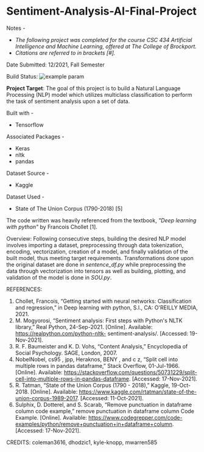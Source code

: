 # Sentiment-Analysis-AI-Final-Project

Notes -
* _The following project was completed for the course CSC 434 Artificial Intelligence and Machine Learning, offered at The College of Brockport._
* _Citations are referred to in brackets [#]._

Date Submitted: 12/2021, Fall Semester

Build Status: ![example param](https://github.com/github/docs/actions/workflows/main.yml/badge.svg?branch=main)

**Project Target**: The goal of this project is to build a Natural Language Processing (NLP) model which utilizes multiclass classification to perform the task of sentiment analysis upon a set of data.

Built with -
* Tensorflow

Associated Packages - 
* Keras
* nltk
* pandas

Dataset Source -
* Kaggle

Dataset Used - 
* State of The Union Corpus (1790-2018) [5]

The code written was heavily referenced from the textbook, _"Deep learning with python"_ by Francois Chollet [1].

Overview: Following consecutive steps, building the desired NLP model involves importing a dataset, preprocessing through data tokenization, encoding, vectorization, creation of a model, and finally validation of the built model, thus meeting target requirements. Transformations done upon the original dataset are done in _sentence_df.py_ while preprocessing the data through vectorization into tensors as well as building, plotting, and validation of the model is done in _SOU.py_.

REFERENCES:
1. Chollet, Francois, “Getting started with neural networks: Classification and regression,” in Deep learning with python, S.l., CA: O'REILLY MEDIA, 2021.
2. M. Mogyorosi, “Sentiment analysis: First steps with Python's NLTK library,” Real Python, 24-Sep-2021. [Online]. Available: https://realpython.com/python-nltk-     sentiment-analysis/. [Accessed: 19-Nov-2021]. 
3. R. F. Baumeister and K. D. Vohs, “Content Analysis,” Encyclopedia of Social Psychology. SAGE, London, 2007. 
4. NobelNobel, cs95 , jpp, Heraknos, BENY , and c z, “Split cell into multiple rows in   pandas dataframe,” Stack Overflow, 01-Jul-1966. [Online]. Available: https://stackoverflow.com/questions/50731229/split-cell-into-multiple-rows-in-pandas-dataframe. [Accessed: 17-Nov-2021]. 
5. R. Tatman, “State of the Union Corpus (1790 - 2018),” Kaggle, 19-Oct-2018. [Online]. Available: https://www.kaggle.com/rtatman/state-of-the-union-corpus-1989-2017. [Accessed: 11-Oct-2021]. 
6. Sulphix, D. Dotterel, and S. Scarab, “Remove punctuation in dataframe column code example,” remove punctuation in dataframe column Code Example. [Online]. Available: https://www.codegrepper.com/code-examples/python/remove+punctuation+in+dataframe+column. [Accessed: 17-Nov-2021]. 

CREDITS:
coleman3616, dhodzic1, kyle-knopp, mwarren585
